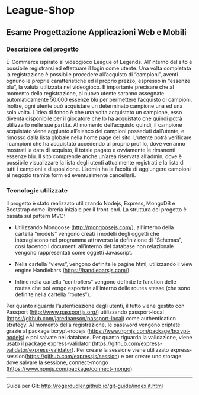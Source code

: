 # League-Shop
## Esame Progettazione Applicazioni Web e Mobili

### Descrizione del progetto

E-Commerce ispirato al videogioco League of Legends. All’interno del sito è possibile registrarsi ed effettuare il login come utente. Una volta completata la registrazione è possibile procedere all’acquisto di “campioni”, aventi ognuno le proprie caratteristiche ed il proprio prezzo, espresso in “essenze blu”, la valuta utilizzata nel videogioco. È importante precisare che al momento della registrazione, al nuovo utente saranno assegnate automaticamente 50.000 essenze blu per permettere l’acquisto di campioni. Inoltre, ogni utente può acquistare un determinato campione una ed una sola volta. L’idea di fondo è che una volta acquistato un campione, esso diventa disponibile per il giocatore che lo ha acquistato che quindi potrà utilizzarlo nelle sue partite. Al momento dell’acquisto quindi, il campione acquistato viene aggiunto all’elenco dei campioni posseduti dall’utente, e rimosso dalla lista globale nella home page del sito. L’utente potrà verificare i campioni che ha acquistato accedendo al proprio profilo, dove verranno mostrati la data di acquisto, il totale pagato e ovviamente le rimanenti essenze blu.
Il sito comprende anche un’area riservata all’admin, dove è possibile visualizzare la lista degli utenti attualmente registrati e la lista di tutti i campioni a disposizione. L’admin ha la facoltà di aggiungere campioni al negozio tramite form ed eventualmente cancellarli.

### Tecnologie utilizzate

Il progetto è stato realizzato utilizzando Nodejs, Express, MongoDB e Bootstrap come libreria iniziale per il front-end. La struttura del progetto è basata sul pattern MVC:

* Utilizzando Mongoose (http://mongoosejs.com/), all’interno della cartella “models” vengono creati i modelli degli oggetti che interagiscono nel programma attraverso la definizione di “Schemas”, così facendo i documenti all’interno del database non relazionale vengono rappresentati come oggetti Javascript.

* Nella cartella “views”, vengono definite le pagine html, utilizzando il view engine Handlebars (https://handlebarsjs.com/). 

* Infine nella cartella “controllers” vengono definite le function delle routes che poi vengo esportate all’interno delle routes stesse (che sono definite nella cartella “routes”).

Per quanto riguarda l’autenticazione degli utenti, il tutto viene gestito con Passport (http://www.passportjs.org/) utilizzando passport-local (https://github.com/jaredhanson/passport-local) come authentication strategy. Al momento della registrazione, le password vengono criptate grazie al package bcrypt-nodejs (https://www.npmjs.com/package/bcrypt-nodejs) e poi salvate nel database. Per quanto riguarda la validazione, viene usato il package express-validator (https://github.com/express-validator/express-validator). Per creare la sessione viene utilizzato express-session(https://github.com/expressjs/session) e per creare uno storage dove salvare la sessione, connect-mongo (https://www.npmjs.com/package/connect-mongo).


------------------------------------------------------------------------------------------------------------------------------------------------------

Guida per Git: http://rogerdudler.github.io/git-guide/index.it.html
